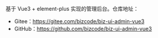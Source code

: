 基于 Vue3 + element-plus 实现的管理后台。仓库地址：

* Gitee：<https://gitee.com/bizcode/biz-ui-admin-vue3>
* GitHub：<https://github.com/bizcode/biz-ui-admin-vue3>
